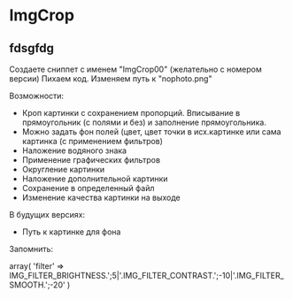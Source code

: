 # ImgCrop
## fdsgfdg

Создаете сниппет с именем "ImgCrop00" (желательно с номером версии)
Пихаем код.
Изменяем путь к "nophoto.png"

Возможности:
- Кроп картинки с сохранением пропорций. Вписывание в прямоугольник (с полями и без) и заполнение прямоугольника.
- Можно задать фон полей (цвет, цвет точки в исх.картинке или сама картинка (с применением фильтров)
- Наложение водяного знака
- Применение графических фильтров
- Округление картинки
- Наложение дополнительной картинки
- Сохранение в определенный файл
- Изменение качества картинки на выходе

В будущих версиях:
- Путь к картинке для фона

Запомнить:

array( 'filter' => IMG_FILTER_BRIGHTNESS.';5|'.IMG_FILTER_CONTRAST.';-10|'.IMG_FILTER_SMOOTH.';-20' )

